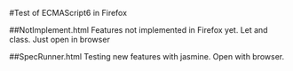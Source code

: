 #Test of ECMAScript6 in Firefox

##NotImplement.html
Features not implemented in Firefox yet. Let and class.
Just open in browser

##SpecRunner.html
Testing new features with jasmine. Open with browser.
